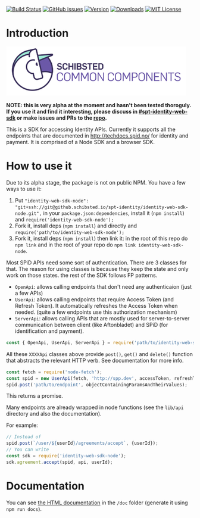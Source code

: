 [![Build Status](https://travis-ci.org/schibsted/schibsted-core-sdk-node.svg?branch=master)](https://travis-ci.org/schibsted/schibsted-core-sdk-node)
[![GitHub issues](https://img.shields.io/github/issues/schibsted/schibsted-core-sdk-node.svg)](https://github.com/schibsted/schibsted-core-sdk-node/issues)
[![Version](https://img.shields.io/npm/v/schibsted-core-sdk-node.svg?style=flat-square)](http://npm.im/schibsted-core-sdk-node)
[![Downloads](https://img.shields.io/npm/dm/schibsted-core-sdk-node.svg?style=flat-square)](http://npm-stat.com/charts.html?package=schibsted-core-sdk-node&from=2017-01-01)
[![MIT License](https://img.shields.io/npm/l/callifexists.svg?style=flat-square)](http://opensource.org/licenses/MIT)

# Introduction

![Schibsted Common Components Logo](cc-logo.png)

**NOTE: this is very alpha at the moment and hasn't been tested thoroguly. If you use it and find it
interesting, please discuss in [#spt-identity-web-sdk](https://sch-chat.slack.com/messages/G4QM7A2PQ/)
or make issues and PRs to the [repo](https://github.schibsted.io/spt-identity/identity-web-sdk-node/).**

This is a SDK for accessing Identity APIs. Currently it supports all the endpoints that are
documented in http://techdocs.spid.no/ for identity and payment.
It is comprised of a Node SDK and a browser SDK.

# How to use it

Due to its alpha stage, the package is not on public NPM. You have a few ways to use it:

1. Put `"identity-web-sdk-node": "git+ssh://git@github.schibsted.io/spt-identity/identity-web-sdk-node.git",`
in your `package.json:dependencies`, install it (`npm install`) and `require('identity-web-sdk-node');`
2. Fork it, install deps (`npm install`) and directly and `require('path/to/identity-web-sdk-node');`
3. Fork it, install deps (`npm install`) then link it: in the root of this repo do `npm link` and
   in the root of your repo do `npm link identity-web-sdk-node`. 

Most SPiD APIs need some sort of authentication. There are 3 classes for that. The reason for using
classes is because they keep the state and only work on those states. the rest of the SDK follows FP
patterns.

* `OpenApi`: allows calling endpoints that don't need any authenticaion (just a few APIs)
* `UserApi`: allows calling endpoints that require Access Token (and Refresh Token). It automatically
refreshes the Access Token when needed. (quite a few endpoints use this authorization mechanism)
* `ServerApi`: allows calling APIs that are mostly used for server-to-server communication between
client (like Aftonbladet) and SPiD (for identification and payment).

```javascript
const { OpenApi, UserApi, ServerApi } = require('path/to/identity-web-sdk-node');
```

All these `XXXXApi` classes above provide `post()`, `get()` and `delete()` function that abstracts the
relevant HTTP verb. See documentation for more info.

```javascript
const fetch = require('node-fetch');
const spid = new UserApi(fetch, 'http://spp.dev', accessToken, refreshToken);
spid.post('path/to/endpoint', objectContainingParamsAndTheirValues);
```

This returns a promise.

Many endpoints are already wrapped in node functions (see the `lib/api` directory and also the
documentation).

For example:

```javascript
// Instead of
spid.post(`/user/${userId}/agreements/accept`, {userId});
// You can write
const sdk = require('identity-web-sdk-node');
sdk.agreement.accept(spid, api, userId);
```

# Documentation

You can see [the HTML documentation](https://pages.github.schibsted.io/spt-identity/identity-web-sdk-node/)
in the `/doc` folder (generate it using `npm run docs`).
